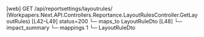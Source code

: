 [web] GET /api/reportsettings/layoutrules/  (Workpapers.Next.API.Controllers.Reportance.LayoutRulesController.GetLayoutRules)  [L42–L49] status=200
  └─ maps_to LayoutRuleDto [L48]
  └─ impact_summary
    └─ mappings 1
      └─ LayoutRuleDto

